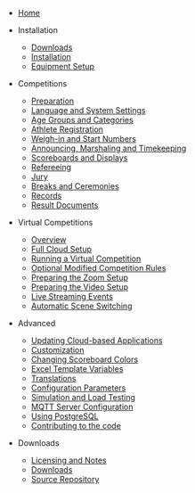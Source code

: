 * [Home](index)

* Installation
  * [Downloads](Downloads)
  * [Installation](InstallationOverview)
  * [Equipment Setup](EquipmentSetup)
  
* Competitions
  * [Preparation](Preparation)
  * [Language and System Settings](SystemSettings)
  * [Age Groups and Categories](Categories)
  * [Athlete Registration](Registration)
  * [Weigh-in and Start Numbers](WeighIn)
  * [Announcing, Marshaling and Timekeeping](Announcing)
  * [Scoreboards and Displays](Displays)
  * [Refereeing](Refereeing)
  * [Jury](Jury)
  * [Breaks and Ceremonies](Breaks)
  * [Records](Records)
  * [Result Documents](Documents)
  
* Virtual Competitions
  * [Overview](VirtualOverview)
  * [Full Cloud Setup](HerokuLarge)
  * [Running a Virtual Competition](Zoom)
  * [Optional Modified Competition Rules](ModifiedRules)
  * [Preparing the Zoom Setup](PrepareZoomBroadcasting)
  * [Preparing the Video Setup](OBS)
  * [Live Streaming Events](Streaming)
  * [Automatic Scene Switching](OBSSceneSwitching)
  
* Advanced

  * [Updating Cloud-based Applications](UpdatingCloudApplications)
  * [Customization](UploadingLocalSettings)
  * [Changing Scoreboard Colors](Styles)
  * [Excel Template Variables](TemplateVariables)
  * [Translations](Translation)
  * [Configuration Parameters](Configuration)
  * [Simulation and Load Testing](Simulation)
  * [MQTT Server Configuration](MQTT)
  * [Using PostgreSQL](PostgreSQL)
  * [Contributing to the code](Gitpod)

* Downloads

  * [Licensing and Notes](Licensing)
  * [Downloads](Downloads)
  * [Source Repository](https://github.com/jflamy/owlcms4)
